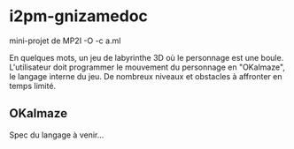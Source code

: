 # i2pm-gnizamedoc
mini-projet de MP2I -O -c a.ml

En quelques mots, un jeu de labyrinthe 3D où le personnage est une boule.
L'utilisateur doit programmer le mouvement du personnage en "OKalmaze", le langage interne du jeu.
De nombreux niveaux et obstacles à affronter en temps limité.

## OKalmaze
Spec du langage à venir...
